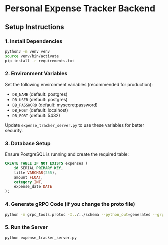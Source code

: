 # Personal Expense Tracker Backend

## Setup Instructions

### 1. Install Dependencies

```bash
python3 -m venv venv
source venv/bin/activate
pip install -r requirements.txt
```

### 2. Environment Variables

Set the following environment variables (recommended for production):

- `DB_NAME` (default: postgres)
- `DB_USER` (default: postgres)
- `DB_PASSWORD` (default: mysecretpassword)
- `DB_HOST` (default: localhost)
- `DB_PORT` (default: 5432)

Update `expense_tracker_server.py` to use these variables for better security.

### 3. Database Setup

Ensure PostgreSQL is running and create the required table:

```sql
CREATE TABLE IF NOT EXISTS expenses (
    id SERIAL PRIMARY KEY,
    title VARCHAR(255),
    amount FLOAT,
    category INT,
    expense_date DATE
);
```

### 4. Generate gRPC Code (if you change the proto file)

```bash
python -m grpc_tools.protoc -I../../schema --python_out=generated --grpc_python_out=generated ../../schema/expense.proto
```

### 5. Run the Server

```bash
python expense_tracker_server.py
```
